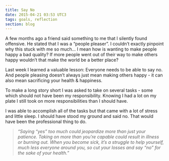 ```yaml
---
title: Say No
date: 2015-04-21 03:53 UTC3
tags: goals, reflection
section: blog
---
```


A few months ago a friend said something to me that I silently found offensive. He stated that I was a “people pleaser”. I couldn’t exactly pinpoint why this stuck with me so much… I mean how is wanting to make people happy a bad quality? If more people went out of their way to make others happy wouldn’t that make the world be a better place?

Last week I learned a valuable lesson: Everyone needs to be able to say no. And people pleasing doesn’t always just mean making others happy - it can also mean sacrificing your health & happiness.

To make a long story short I was asked to take on several tasks - some which should not have been my responsibility. Knowing I had a lot on my plate I still took on more responsibilities than I should have.

I was able to accomplish all of the tasks but that came with a lot of stress and little sleep. I should have stood my ground and said no. That would have been the professional thing to do.


>*“Saying “yes” too much could jeopardize more than just your patience. Taking on more than you’re capable could result in illness or burning out. When you become sick, it’s a struggle to help yourself, much less everyone around you, so cut your losses and say “no” for the sake of your health.”*
